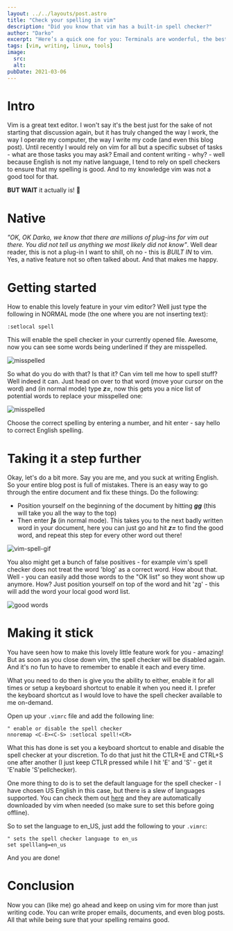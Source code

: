 ```yaml
---
layout: ../../layouts/post.astro
title: "Check your spelling in vim"
description: "Did you know that vim has a built-in spell checker?"
author: "Darko"
excerpt: "Here’s a quick one for you: Terminals are wonderful, the best tool for many different kinds of work. But, let’s be honest - it mostly looks very dull and boring. All those black and grays (or black and green if you are the adventurous type)."
tags: [vim, writing, linux, tools]
image:
  src:
  alt:
pubDate: 2021-03-06
---
```


# Intro

Vim is a great text editor. I won't say it's the best just for the sake of not
starting that discussion again, but it has truly changed the way I work, the way
I operate my computer, the way I write my code (and even this blog post). Until
recently I would rely on vim for all but a specific subset of tasks - what are
those tasks you may ask? Email and content writing - why? - well because English
is not my native language, I tend to rely on spell checkers to ensure that my
spelling is good. And to my knowledge vim was not a good tool for that. 

**BUT WAIT** it actually is! 👏

# Native

*"OK, OK Darko, we know that there are millions of plug-ins for vim out there.
You did not tell us anything we most likely did not know"*. Well dear reader,
this is not a plug-in I want to shill, oh no - this is *BUILT IN* to vim. Yes, a
native feature not so often talked about. And that makes me happy.

# Getting started

How to enable this lovely feature in your vim editor? Well just type the
following in NORMAL mode (the one where you are not inserting text):

```vimrc
:setlocal spell
```
This will enable the spell checker in your currently opened file. Awesome, now
you can see some words being underlined if they are misspelled.

![misspelled](/post-content/vim-spell/misspelled-words.png "You see me
misspelling the word 'language' on line 15")

So what do you do with that? Is that it? Can vim tell me how to spell stuff?
Well indeed it can. Just head on over to that word (move your cursor on the
word) and (in normal mode) type ***z=***, now this gets you a nice list of
potential words to replace your misspelled one:


![misspelled](/post-content/vim-spell/misspelled-fix.png "Here are the
options I got for the wrong word I entered before")

Choose the correct spelling by entering a number, and hit enter - say hello to
correct English spelling.

# Taking it a step further

Okay, let's do a bit more. Say you are me, and you suck at writing English. So
your entire blog post is full of mistakes. There is an easy way to go through
the entire document and fix these things.
Do the following:
- Position yourself on the beginning of the document by hitting ***gg*** (this will
  take you all the way to the top)
- Then enter ***]s*** (in normal mode). 
This takes you to the next badly written word in your document, here you can
just go and hit ***z=*** to find the good word, and repeat this step for every other
word out there!

![vim-spell-gif](/post-content/vim-spell/vim-spell-vid.gif)

You also might get a bunch of false positives - for example vim's spell checker
does not treat the word 'blog' as a correct word. How about that. Well - you can
easily add those words to the "OK list" so they wont show up anymore.
How? Just position yourself on top of the word and hit 'zg' - this will add the
word your local good word list.

![good words](/post-content/vim-spell/good-words.png "Here I have added
the word 'vim' to the list of good words")

# Making it stick

You have seen how to make this lovely little feature work for you - amazing! But
as soon as you close down vim, the spell checker will be disabled again. And
it's  no fun to have to remember to enable it each and every time.

What you need to do then is give you the ability to either, enable it for all
times or setup a keyboard shortcut to enable it when you need it. I prefer the
keyboard shortcut as I would love to have the spell checker available to me
on-demand. 

Open up your `.vimrc` file and add the following line:
```vimrc
" enable or disable the spell checker
nnoremap <C-E><C-S> :setlocal spell!<CR>
```
What this has done is set you a keyboard shortcut to enable and disable the
spell checker at your discretion. To do that just hit the CTLR+E and CTRL+S one
after another (I just keep CTLR pressed while I hit 'E' and 'S' - get it
'E'nable 'S'pellchecker).

One more thing to do is to set the default language for the spell checker - I
have chosen US English in this case, but there is a slew of languages supported.
You can check them out [here](http://ftp.vim.org/vim/runtime/spell/) and they
are automatically downloaded by vim when needed (so make sure to set this
before going offline).

So to set the language to en_US, just add the following to your `.vimrc`:
```vimrc
" sets the spell checker language to en_us
set spelllang=en_us
```
And you are done!

# Conclusion

Now you can (like me) go ahead and keep on using vim for more than just writing
code. You can write proper emails, documents, and even blog posts. All that
while being sure that your spelling remains good.
